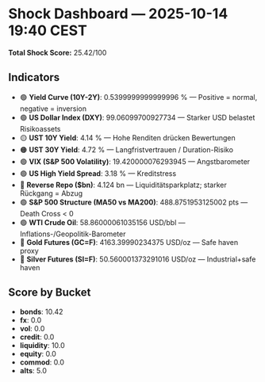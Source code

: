 # Shock Dashboard — 2025-10-14 19:40 CEST
**Total Shock Score:** 25.42/100

## Indicators
- 🟢 **Yield Curve (10Y-2Y)**: 0.5399999999999996 % — Positive = normal, negative = inversion
- 🟢 **US Dollar Index (DXY)**: 99.06099700927734  — Starker USD belastet Risikoassets
- 🟡 **UST 10Y Yield**: 4.14 % — Hohe Renditen drücken Bewertungen
- 🟠 **UST 30Y Yield**: 4.72 % — Langfristvertrauen / Duration-Risiko
- 🟢 **VIX (S&P 500 Volatility)**: 19.420000076293945  — Angstbarometer
- 🟢 **US High Yield Spread**: 3.18 % — Kreditstress
- 🔴 **Reverse Repo ($bn)**: 4.124 bn — Liquiditätsparkplatz; starker Rückgang = Abzug
- 🟢 **S&P 500 Structure (MA50 vs MA200)**: 488.8751953125002 pts — Death Cross < 0
- 🟢 **WTI Crude Oil**: 58.86000061035156 USD/bbl — Inflations-/Geopolitik-Barometer
- 🔴 **Gold Futures (GC=F)**: 4163.39990234375 USD/oz — Safe haven proxy
- 🔴 **Silver Futures (SI=F)**: 50.560001373291016 USD/oz — Industrial+safe haven

## Score by Bucket
- **bonds**: 10.42
- **fx**: 0.0
- **vol**: 0.0
- **credit**: 0.0
- **liquidity**: 10.0
- **equity**: 0.0
- **commod**: 0.0
- **alts**: 5.0